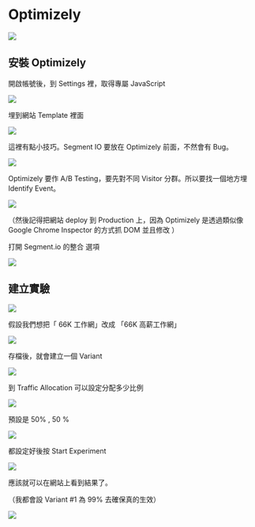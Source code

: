 # Optimizely

![](http://d.pr/i/138Ee+)

## 安裝 Optimizely

開啟帳號後，到 Settings 裡，取得專屬 JavaScript

![](http://d.pr/i/1arfO+)

埋到網站 Template 裡面

![](http://d.pr/i/12jDS+)


這裡有點小技巧。Segment IO 要放在 Optimizely 前面，不然會有 Bug。

![](http://d.pr/i/1jZqM+)

Optimizely 要作 A/B Testing，要先對不同 Visitor 分群。所以要找一個地方埋 Identify Event。

![](http://d.pr/i/LWRj+)


（然後記得把網站 deploy 到 Production 上，因為 Optimizely 是透過類似像 Google Chrome Inspector 的方式抓 DOM 並且修改 ）

打開 Segment.io 的整合 選項

![](http://d.pr/i/10ftl+)


## 建立實驗


![](http://d.pr/i/12SfX+)

假設我們想把「 66K 工作網」改成 「66K 高薪工作網」

![](http://d.pr/i/1bFkE+)

存檔後，就會建立一個 Variant

![](http://d.pr/i/7Ge9+)

到 Traffic Allocation 可以設定分配多少比例

 ![](http://d.pr/i/1kYv4+) 

預設是 50% , 50 %

![](http://d.pr/i/B4vV+)

都設定好後按 Start Experiment

![](http://d.pr/i/1fvRJ+)

應該就可以在網站上看到結果了。

（我都會設 Variant #1 為 99% 去確保真的生效）

![](http://d.pr/i/13ExD+)